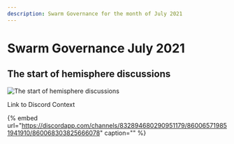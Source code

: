 ```yaml
---
description: Swarm Governance for the month of July 2021
---
```


# Swarm Governance July 2021

## The start of hemisphere discussions

![The start of hemisphere discussions](https://user-images.githubusercontent.com/25156451/124162622-8ec29b00-da96-11eb-90d7-4ec46dd4c48e.png)

Link to Discord Context

{% embed url="https://discordapp.com/channels/832894680290951179/860065719851941910/860068303825666078" caption="" %}

